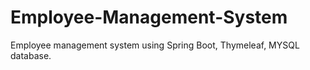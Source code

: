 # Employee-Management-System
Employee management system using Spring Boot, Thymeleaf, MYSQL database. 
